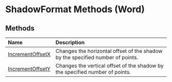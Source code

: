 
# ShadowFormat Methods (Word)

## Methods



|**Name**|**Description**|
|:-----|:-----|
|[IncrementOffsetX](0d564836-550d-30fa-e519-c6dc571d538d.md)|Changes the horizontal offset of the shadow by the specified number of points.|
|[IncrementOffsetY](e0859dd3-9058-32ec-37d8-d14187b69666.md)|Changes the vertical offset of the shadow by the specified number of points.|
